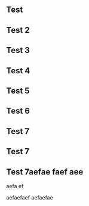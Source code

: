 ## Test
## Test 2
## Test 3
## Test 4
## Test 5
## Test 6
## Test 7
## Test 7
## Test 7aefae faef aee
aefa ef

aefaefaef
aefaefae
